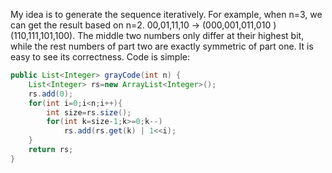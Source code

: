My idea is to generate the sequence iteratively. For example, when n=3, we can get the result based on n=2.
00,01,11,10 -> (000,001,011,010 ) (110,111,101,100). The middle two numbers only differ at their highest bit, while the rest numbers of part two are exactly symmetric of part one. It is easy to see its correctness.
Code is simple:

```JAVA
public List<Integer> grayCode(int n) {
    List<Integer> rs=new ArrayList<Integer>();
    rs.add(0);
    for(int i=0;i<n;i++){
        int size=rs.size();
        for(int k=size-1;k>=0;k--)
            rs.add(rs.get(k) | 1<<i);
    }
    return rs;
}
```
